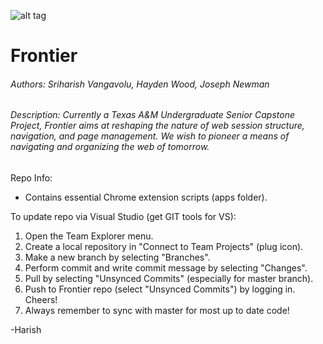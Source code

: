 

![alt tag](https://github.com/FrontierProject/Frontier/blob/master/Frontier/Frontier/app/img/frontier_icon_128.png)
# Frontier
######  Authors: Sriharish Vangavolu, Hayden Wood, Joseph Newman
######  Description: Currently a Texas A&M Undergraduate Senior Capstone Project, Frontier aims at reshaping the nature of web session structure, navigation, and page management. We wish to pioneer a means of navigating and organizing the web of tomorrow.



Repo Info:
  - Contains essential Chrome extension scripts (apps folder).

To update repo via Visual Studio (get GIT tools for VS):

1. Open the Team Explorer menu.
2. Create a local repository in "Connect to Team Projects" (plug icon).
3. Make a new branch by selecting "Branches".
4. Perform commit and write commit message by selecting "Changes".
5. Pull by selecting "Unsynced Commits" (especially for master branch).
6. Push to Frontier repo (select "Unsynced Commits") by logging in. Cheers!
7. Always remember to sync with master for most up to date code!

-Harish
